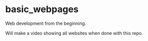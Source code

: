 # basic_webpages
Web development from the beginning.

Will make a video showing all websites when done with this repo.
